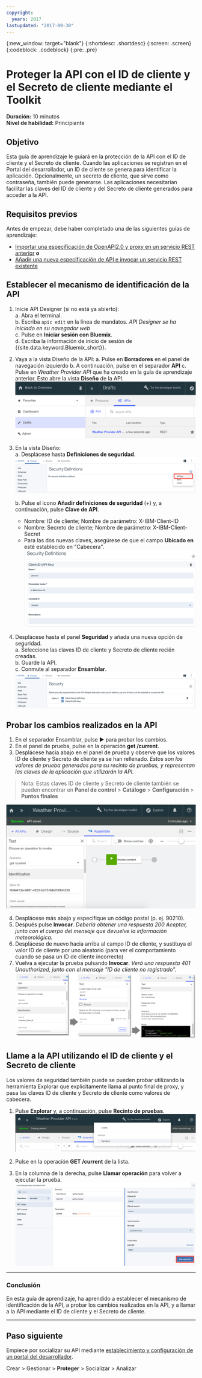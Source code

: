 ```yaml
---
copyright:
  years: 2017
lastupdated: "2017-09-30"
---
```


{:new_window: target="blank"}
{:shortdesc: .shortdesc}
{:screen: .screen}
{:codeblock: .codeblock}
{:pre: .pre}

# Proteger la API con el ID de cliente y el Secreto de cliente mediante el Toolkit


**Duración:** 10 minutos  
**Nivel de habilidad:** Principiante


## Objetivo

Esta guía de aprendizaje le guiará en la protección de la API con el ID de cliente y el Secreto de cliente. Cuando las aplicaciones se registran en el Portal del desarrollador, un ID de cliente se genera para identificar la aplicación. Opcionalmente, un secreto de cliente, que sirve como contraseña, también puede generarse. Las aplicaciones necesitarían facilitar las claves del ID de cliente y del Secreto de cliente generados para acceder a la API.


## Requisitos previos
Antes de empezar, debe haber completado una de las siguientes guías de aprendizaje:
- [Importar una especificación de OpenAPI2.0 y proxy en un servicio REST anterior](tut_rest_landing.html) **o**  
- [Añadir una nueva especificación de API e invocar un servicio REST existente](tut_rest_landing.html)


## Establecer el mecanismo de identificación de la API

1. Inicie API Designer (si no está ya abierto):  
   a. Abra el terminal.  
   b. Escriba `apic edit` en la línea de mandatos. _API Designer se ha iniciado en su navegador web_    
   c. Pulse en **Iniciar sesión con Bluemix**.  
   d. Escriba la información de inicio de sesión de {{site.data.keyword.Bluemix_short}}.  

2. Vaya a la vista Diseño de la API:
    a. Pulse en **Borradores** en el panel de navegación izquierdo 
    b. A continuación, pulse en el separador **API**
    c. Pulse en _Weather Provider API_ que ha creado en la guía de aprendizaje anterior. Esto abre la vista **Diseño** de la API.  
    ![](images/1_goto_drafts_api.png)  

3. En la vista Diseño:  
   a. Desplácese hasta **Definiciones de seguridad**.  
    ![](images/1b.png) 

   b. Pulse el icono **Añadir definiciones de seguridad** (+) y, a continuación, pulse **Clave de API**.  
      - Nombre: ID de cliente; Nombre de parámetro: X-IBM-Client-ID  
      - Nombre: Secreto de cliente; Nombre de parámetro: X-IBM-Client-Secret  
      - Para las dos nuevas claves, asegúrese de que el campo **Ubicado en** esté establecido en "Cabecera".  
      ![](images/2a.png)    

4. Desplácese hasta el panel **Seguridad** y añada una nueva opción de seguridad.  
   a. Seleccione las claves ID de cliente y Secreto de cliente recién creadas.  
   b. Guarde la API.  
   c. Conmute al separador **Ensamblar**.   
    ![](images/3a.png) 

## Probar los cambios realizados en la API

1. En el separador Ensamblar, pulse ► para probar los cambios.
2. En el panel de prueba, pulse en la operación **get /current**.
3. Desplácese hacia abajo en el panel de prueba y observe que los valores ID de cliente y Secreto de cliente ya se han rellenado. _Estos son los valores de prueba generados para su recinto de pruebas, y representan las claves de la aplicación que utilizarán la API._  
> Nota: Estas claves ID de cliente y Secreto de cliente también se pueden encontrar en **Panel de control** > **Catálogo** > **Configuración** > **Puntos finales**  

 ![](images/test_api_keys_1.png)

4. Desplácese más abajo y especifique un código postal (p. ej. 90210). 
5. Después pulse **Invocar**. _Debería obtener una respuesta 200 Aceptar, junto con el cuerpo del mensaje que devuelve la información meteorológica._  
6. Desplácese de nuevo hacia arriba al campo ID de cliente, y sustituya el valor ID de cliente por uno aleatorio (para ver el comportamiento cuando se pasa un ID de cliente incorrecto)  
7. Vuelva a ejecutar la prueba pulsando **Invocar**. _Verá una respuesta 401 Unauthorized, junto con el mensaje "ID de cliente no registrado"._  
  ![](images/test_api_keys_3.png)  
  

## Llame a la API utilizando el ID de cliente y el Secreto de cliente

Los valores de seguridad también puede se pueden probar utilizando la herramienta Explorar que explícitamente llama al punto final de proxy, y pasa las claves ID de cliente y Secreto de cliente como valores de cabecera.


1. Pulse **Explorar** y, a continuación, pulse **Recinto de pruebas**.  
    ![](images/explore_1.png)

2. Pulse en la operación **GET /current** de la lista.  

3. En la columna de la derecha, pulse **Llamar operación** para volver a ejecutar la prueba.  
    ![](images/4.png)  
    
---

### Conclusión
En esta guía de aprendizaje, ha aprendido a establecer el mecanismo de identificación de la API, a probar los cambios realizados en la API, y a llamar a la API mediante el ID de cliente y el Secreto de cliente. 

---

## Paso siguiente

Empiece por socializar su API mediante [establecimiento y configuración de un portal del desarrollador](tut_config_dev_portal.html).

Crear > Gestionar > **Proteger** > Socializar > Analizar
